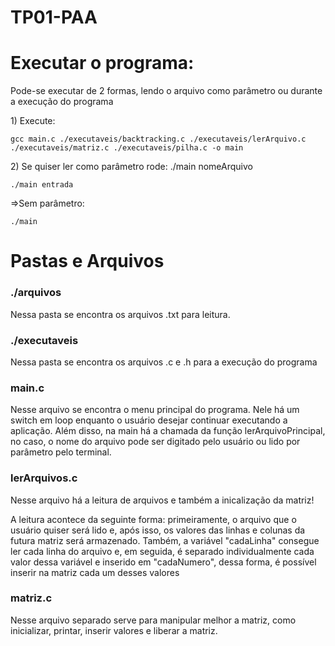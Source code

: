 # TP01-PAA
<div>
  <h1>Executar o programa:</h1>

  <p>Pode-se executar de 2 formas, lendo o arquivo como parâmetro ou durante a execução do programa </p>
  <p>
    1) Execute: 
    
    gcc main.c ./executaveis/backtracking.c ./executaveis/lerArquivo.c ./executaveis/matriz.c ./executaveis/pilha.c -o main
  </p>
  <p>
    2) Se quiser ler como parâmetro rode: ./main nomeArquivo
    
    ./main entrada
   </p>
   <p>
    =>Sem parâmetro:
    
    ./main 
   </p>
</div>
<div>
<h1>Pastas e Arquivos</h1>
<p> <h3>./arquivos</h3> Nessa pasta se encontra os arquivos .txt para leitura.</p>
<p> <h3>./executaveis</h3> Nessa pasta se encontra os arquivos .c e .h para a execução do programa</p>
<p> <h3> main.c </h3> Nesse arquivo se encontra o menu principal do programa. Nele há um switch em loop enquanto o usuário desejar continuar executando a aplicação. Além disso, na main há a chamada da função lerArquivoPrincipal, no caso, o nome do arquivo pode ser digitado pelo usuário ou lido por parâmetro pelo terminal.</p>
<p> <h3>lerArquivos.c</h3> Nesse arquivo há a leitura de arquivos e também a inicalização da matriz!</p>
<p>A leitura acontece da seguinte forma: primeiramente, o arquivo que o usuário quiser será lido e, após isso, os valores das linhas e colunas da futura matriz será armazenado. Também, a variável "cadaLinha" consegue ler cada linha do arquivo e, em seguida, é separado individualmente cada valor dessa variável e inserido em "cadaNumero", dessa forma, é possível inserir na matriz cada um desses valores</p>
<p> <h3>matriz.c</h3> Nesse arquivo separado serve para manipular melhor a matriz, como inicializar, printar, inserir valores e liberar a matriz.</p>
</div>
